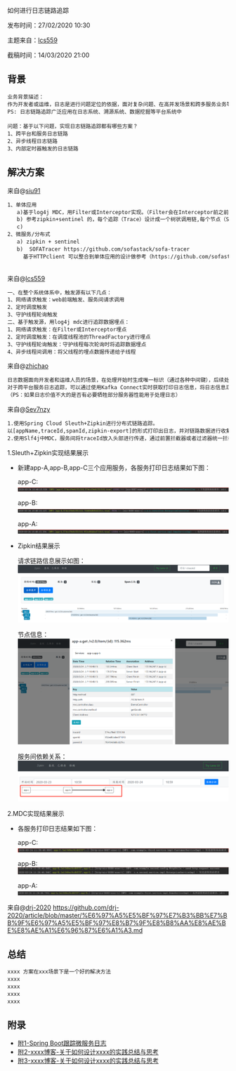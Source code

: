 如何进行日志链路追踪

发布时间：27/02/2020 10:30

主题来自：[lcs559](https://github.com/lcs559)

截稿时间：14/03/2020 21:00



## 背景

```txt
业务背景描述：
作为开发者或运维，日志是进行问题定位的依据，面对复杂问题、在高并发场景和跨多服务业务等场景时，经常需要通过整个链路日志进行问题分析追踪，为此如何进行日志链路追踪至关重要。
PS: 日志链路追踪广泛应用在日志系统、溯源系统、数据挖掘等平台系统中
           
问题：基于以下问题，实现日志链路追踪都有哪些方案？
1、跨平台和服务日志链路
2、异步线程日志链路
3、内部定时器触发的日志链路
```



## 解决方案

来自@[siu91](https://github.com/siu91) 

```txt
1、单体应用
   a)基于log4j MDC，用Filter或Interceptor实现。（Filter会在Interceptor前之前，考虑不同业务场景使用）
   b) 参考zipkin+sentinel 的，每个追踪（Trace）设计成一个树状调用链,每个节点（Span）之间用子父结构标识（parentID，traceID），这种结构可以清晰的表达复杂的调用跟踪链路。
   c)
2、微服务/分布式
   a) zipkin + sentinel
   b)  SOFATracer https://github.com/sofastack/sofa-tracer
     基于HTTPclient 可以整合到单体应用的设计做参考（https://github.com/sofastack-guides/sofa-tracer-guides/tree/master/tracer-sample-with-httpclient）
  

```

来自@[lcs559](https://github.com/lcs559) 

```txt
一、在整个系统体系中，触发源有以下几点：
1、网络请求触发：web前端触发、服务间请求调用
2、定时调度触发
3、守护线程轮询触发
二、基于触发源，用log4j mdc进行追踪数据埋点：
1、网络请求触发：在Filter或Interceptor埋点
2、定时调度触发：在调度线程池的ThreadFactory进行埋点
3、守护线程轮询触发：守护线程每次轮询时将追踪数据埋点
4、异步线程间调用：将父线程的埋点数据传递给子线程

```
来自@[zhichao](https://github.com/squanche)
```txt
日志数据面向开发者和运维人员的场景，在处理开始时生成唯一标识（通过各种中间键），后续处理的链路传递这个标识，直到处理完成。
对于跨平台服务日志追踪，可以通过使用Kafka Connect实时获取打印日志信息，将日志信息汇聚于一个文件中，只要查询这个日志文件中日志的唯一标识，就能清晰的追踪到整个处理链路。
（PS：如果日志价值不大的是否有必要牺牲部分服务器性能用于处理日志）

```

来自@[Sev7nzy](https://github.com/Sev7nzy) 

```txt
1.使用Spring Cloud Sleuth+Zipkin进行分布式链路追踪。
以[appName,traceId,spanId,zipkin-export]的形式打印出日志，并对链路数据进行收集、存储、查找和展示。（附1）
2.使用Slf4j中MDC，服务间将traceId放入头部进行传递，通过前置拦截器或者过滤器统一拦截，配置logback进行日志打印。
```

1.Sleuth+Zipkin实现结果展示

* 新建app-A,app-B,app-C三个应用服务，各服务打印日志结果如下图：

  app-C:![image-202003241](./assets/image-202003241.png)

  app-B:![image-202003241585018247](./assets/image-202003241585018247.png)

  app-A:![image-202003241585018435](./assets/image-202003241585018435.png)

* Zipkin结果展示

  请求链路信息展示如图：![image-202003241585018518](./assets/image-202003241585018518.png)

  节点信息：![image-202003241585018722](./assets/image-202003241585018722.png)

  服务间依赖关系：![image-202003241585018816](./assets/image-202003241585018816.png)

2.MDC实现结果展示

* 各服务打印日志结果如下图：

  app-C:![image-202003241585027915](./assets/image-202003241585027915.png)

  app-B:![image-202003241585027942](./assets/image-202003241585027942.png)

  app-A:![image-202003241585027886](./assets/image-202003241585027886.png)


来自@[drj-2020](https://github.com/drj-2020) 
https://github.com/drj-2020/article/blob/master/%E6%97%A5%E5%BF%97%E7%B3%BB%E7%BB%9F%E6%97%A5%E5%BF%97%E8%B7%9F%E8%B8%AA%E8%AE%BE%E8%AE%A1%E6%96%87%E6%A1%A3.md   

## 总结

```txt
xxxx 方案在xxx场景下是一个好的解决方法
xxxx
xxxx
xxxx
xxxx
```



## 附录

- [附1-Spring Boot跟踪微服务日志](https://www.yiibai.com/spring-boot/spring_boot_tracing_micro_service_logs.html)
- [附2-xxxx博客-关于如何设计xxxx的实践总结与思考](https://github.com/)
- [附3-xxxx博客-关于如何设计xxxx的实践总结与思考](https://github.com/)
